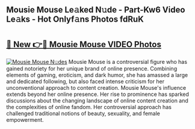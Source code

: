 ## Mousie Mouse Le𝚊ked N𝚞de - Part-Kw6 Video Le𝚊ks - Hot Onlyf𝚊ns Photos fdRuK

# <h2><a href="http://ab7948.deff.icu/?id=Mousie+Mouse">🔗 New 👉🔴 Mousie Mouse VIDEO Photos</a></h2>

[![Mousie Mouse N𝚞des](https://i.imgur.com/rIISA9y.gif)](http://ab7948.deff.icu/?id=Mousie+Mouse)
Mousie Mouse is a controversial figure who has gained notoriety for her unique brand of online presence. Combining elements of gaming, eroticism, and dark humor, she has amassed a large and dedicated following, but also faced intense criticism for her unconventional approach to content creation. Mousie Mouse's influence extends beyond her online presence. Her rise to prominence has sparked discussions about the changing landscape of online content creation and the complexities of online fandom. Her controversial approach has challenged traditional notions of beauty, sexuality, and female empowerment.
